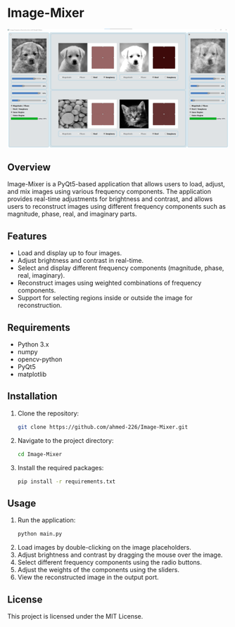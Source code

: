 # Image-Mixer

![alt text](./assets/image.png)

## Overview
Image-Mixer is a PyQt5-based application that allows users to load, adjust, and mix images using various frequency components. The application provides real-time adjustments for brightness and contrast, and allows users to reconstruct images using different frequency components such as magnitude, phase, real, and imaginary parts.

## Features
- Load and display up to four images.
- Adjust brightness and contrast in real-time.
- Select and display different frequency components (magnitude, phase, real, imaginary).
- Reconstruct images using weighted combinations of frequency components.
- Support for selecting regions inside or outside the image for reconstruction.

## Requirements
- Python 3.x
- numpy
- opencv-python
- PyQt5
- matplotlib

## Installation
1. Clone the repository:
    ```sh
    git clone https://github.com/ahmed-226/Image-Mixer.git 
    ```
2. Navigate to the project directory:
    ```sh
    cd Image-Mixer
    ```
3. Install the required packages:
    ```sh
    pip install -r requirements.txt
    ```

## Usage
1. Run the application:
    ```sh
    python main.py
    ```
2. Load images by double-clicking on the image placeholders.
3. Adjust brightness and contrast by dragging the mouse over the image.
4. Select different frequency components using the radio buttons.
5. Adjust the weights of the components using the sliders.
6. View the reconstructed image in the output port.


## License
This project is licensed under the MIT License.

